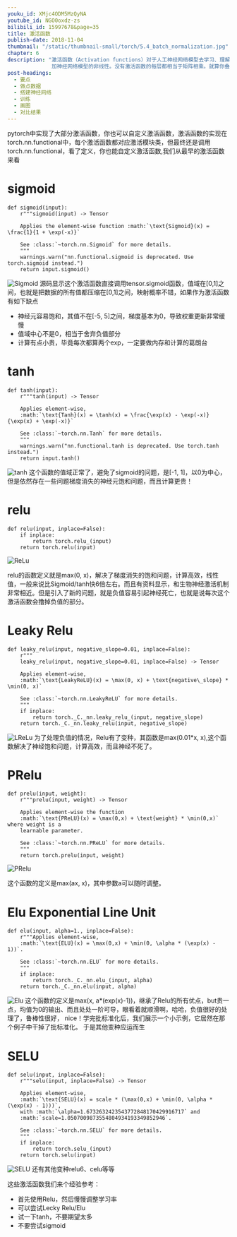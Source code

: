 ```yaml
---
youku_id: XMjc4ODM5MzQyNA
youtube_id: NGO0oxdz-zs
bilibili_id: 15997678&page=35
title: 激活函数
publish-date: 2018-11-04
thumbnail: "/static/thumbnail-small/torch/5.4_batch_normalization.jpg"
chapter: 6
description: "激活函数（Activation functions）对于人工神经网络模型去学习、理解非常复杂和非线性的函数来说具有十分重要的作用。它们将非线性特性引入到我们的网络中。如图1，在神经元中，输入的 inputs 通过加权，求和后，还被作用了一个函数，这个函数就是激活函数。引入激活函数是为了增
              加神经网络模型的非线性。没有激活函数的每层都相当于矩阵相乘。就算你叠加了若干层之后，无非还是个矩阵相乘罢了。"
post-headings:
  - 要点
  - 做点数据
  - 搭建神经网络
  - 训练
  - 画图
  - 对比结果
---
```


pytorch中实现了大部分激活函数，你也可以自定义激活函数，激活函数的实现在torch.nn.functional中，每个激活函数都对应激活模块类，但最终还是调用torch.nn.functional，看了定义，你也能自定义激活函数,我们从最早的激活函数来看
# sigmoid
```
def sigmoid(input):
    r"""sigmoid(input) -> Tensor

    Applies the element-wise function :math:`\text{Sigmoid}(x) = \frac{1}{1 + \exp(-x)}`

    See :class:`~torch.nn.Sigmoid` for more details.
    """
    warnings.warn("nn.functional.sigmoid is deprecated. Use torch.sigmoid instead.")
    return input.sigmoid()
```
![Sigmoid](https://upload-images.jianshu.io/upload_images/3802398-0c4b0bb7c3037f81.png?imageMogr2/auto-orient/strip%7CimageView2/2/w/1240)
源码显示这个激活函数直接调用tensor.sigmoid函数，值域在[0,1]之间，也就是把数据的所有值都压缩在[0,1]之间，映射概率不错，如果作为激活函数有如下缺点
* 神经元容易饱和，其值不在[-5, 5]之间，梯度基本为0，导致权重更新非常缓慢
* 值域中心不是0，相当于舍弃负值部分
* 计算有点小贵，毕竟每次都算两个exp，一定要做内存和计算的葛朗台

# tanh
```
def tanh(input):
    r"""tanh(input) -> Tensor

    Applies element-wise,
    :math:`\text{Tanh}(x) = \tanh(x) = \frac{\exp(x) - \exp(-x)}{\exp(x) + \exp(-x)}`

    See :class:`~torch.nn.Tanh` for more details.
    """
    warnings.warn("nn.functional.tanh is deprecated. Use torch.tanh instead.")
    return input.tanh()
```
![tanh](https://upload-images.jianshu.io/upload_images/3802398-c48703662552dac8.png?imageMogr2/auto-orient/strip%7CimageView2/2/w/1240)
这个函数的值域正常了，避免了sigmoid的问题，是[-1, 1]，以0为中心，但是依然存在一些问题梯度消失的神经元饱和问题，而且计算更贵！
# relu
```
def relu(input, inplace=False):
    if inplace:
        return torch.relu_(input)
    return torch.relu(input) 
```
![ReLu](https://upload-images.jianshu.io/upload_images/3802398-c128b4e11ff5e37c.png?imageMogr2/auto-orient/strip%7CimageView2/2/w/1240)


relu的函数定义就是max(0, x)，解决了梯度消失的饱和问题，计算高效，线性值，一般来说比Sigmoid/tanh快6倍左右。而且有资料显示，和生物神经激活机制非常相近。但是引入了新的问题，就是负值容易引起神经死亡，也就是说每次这个激活函数会撸掉负值的部分。
# Leaky Relu
```
def leaky_relu(input, negative_slope=0.01, inplace=False):
    r"""
    leaky_relu(input, negative_slope=0.01, inplace=False) -> Tensor

    Applies element-wise,
    :math:`\text{LeakyReLU}(x) = \max(0, x) + \text{negative\_slope} * \min(0, x)`

    See :class:`~torch.nn.LeakyReLU` for more details.
    """
    if inplace:
        return torch._C._nn.leaky_relu_(input, negative_slope)
    return torch._C._nn.leaky_relu(input, negative_slope)
```
![LReLu](https://upload-images.jianshu.io/upload_images/3802398-94c02e481cf21dea.png?imageMogr2/auto-orient/strip%7CimageView2/2/w/1240)
为了处理负值的情况，Relu有了变种，其函数是max(0.01*x, x),这个函数解决了神经饱和问题，计算高效，而且神经不死了。
# PRelu
```
def prelu(input, weight):
    r"""prelu(input, weight) -> Tensor

    Applies element-wise the function
    :math:`\text{PReLU}(x) = \max(0,x) + \text{weight} * \min(0,x)` where weight is a
    learnable parameter.

    See :class:`~torch.nn.PReLU` for more details.
    """
    return torch.prelu(input, weight)
```
![PRelu](https://upload-images.jianshu.io/upload_images/3802398-5c424ff056c43219.png?imageMogr2/auto-orient/strip%7CimageView2/2/w/1240)

这个函数的定义是max(ax, x)，其中参数a可以随时调整。

# Elu Exponential Line Unit
```
def elu(input, alpha=1., inplace=False):
    r"""Applies element-wise,
    :math:`\text{ELU}(x) = \max(0,x) + \min(0, \alpha * (\exp(x) - 1))`.

    See :class:`~torch.nn.ELU` for more details.
    """
    if inplace:
        return torch._C._nn.elu_(input, alpha)
    return torch._C._nn.elu(input, alpha)
```
![Elu](https://upload-images.jianshu.io/upload_images/3802398-a29abd5e572480d2.png?imageMogr2/auto-orient/strip%7CimageView2/2/w/1240)
这个函数的定义是max(x, a*(exp(x)-1))，继承了Relu的所有优点，but贵一点，均值为0的输出、而且处处一阶可导，眼看着就顺滑啊，哈哈，负值很好的处理了，鲁棒性很好， nice！学完批标准化后，我们展示一个小示例，它居然在那个例子中干掉了批标准化。
于是其他变种应运而生
# SELU
```
def selu(input, inplace=False):
    r"""selu(input, inplace=False) -> Tensor

    Applies element-wise,
    :math:`\text{SELU}(x) = scale * (\max(0,x) + \min(0, \alpha * (\exp(x) - 1)))`,
    with :math:`\alpha=1.6732632423543772848170429916717` and
    :math:`scale=1.0507009873554804934193349852946`.

    See :class:`~torch.nn.SELU` for more details.
    """
    if inplace:
        return torch.selu_(input)
    return torch.selu(input)
```
![SELU](https://upload-images.jianshu.io/upload_images/3802398-f125b41a8dc31c7a.png?imageMogr2/auto-orient/strip%7CimageView2/2/w/1240)
还有其他变种relu6、celu等等

这些激活函数我们来个经验参考：
* 首先使用Relu，然后慢慢调整学习率
* 可以尝试Lecky Relu/Elu
* 试一下tanh，不要期望太多
* 不要尝试sigmoid
